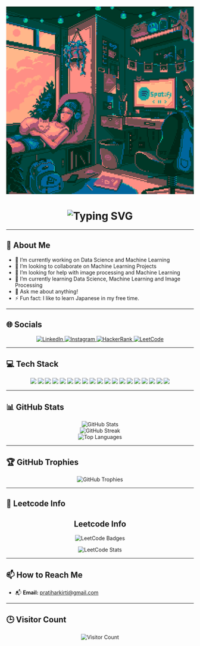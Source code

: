<!-- Masterhead Animation -->
<p align="center">
  <img src="1.gif" alt="MasterHead" />
</p>

<h1 align="center">
  <img src="https://readme-typing-svg.herokuapp.com/?font=Righteous&size=35&center=true&vCenter=true&width=500&height=70&duration=4000&lines=Hi+There!+👋;+I'm+Kirti+Pratihar!;" alt="Typing SVG" />
</h1>

---

## 💫 About Me

- 🔭 I’m currently working on Data Science and Machine Learning
- 👯 I’m looking to collaborate on Machine Learning Projects
- 🤝 I’m looking for help with image processing and Machine Learning
- 🌱 I’m currently learning Data Science, Machine Learning and Image Processing
- 💬 Ask me about anything!
- ⚡ Fun fact: I like to learn Japanese in my free time.

---

## 🌐 Socials

<p align="center">
  <a href="https://linkedin.com/in/kirti-pratihar-426072279" target="_blank">
    <img src="https://img.shields.io/badge/LinkedIn-%230077B5.svg?logo=linkedin&logoColor=white" alt="LinkedIn" height="30" />
  </a>
  <a href="https://www.instagram.com/its_kirtip_03?igsh=MXF5eHJ3ZjJ5NGw5aQ==" target="_blank">
    <img src="https://img.shields.io/badge/Instagram-%23E4405F.svg?logo=instagram&logoColor=white" alt="Instagram" height="30"/>
  </a>
  <a href="https://www.hackerrank.com/profile/kirtipratihar03" target="_blank">
    <img src="https://img.shields.io/badge/HackerRank-%232EC866.svg?logo=HackerRank&logoColor=white" alt="HackerRank" height="30"/>
  </a>
  <a href="https://leetcode.com/Kirti03/" target="_blank">
    <img src="https://img.shields.io/badge/LeetCode-%23FFA116.svg?logo=LeetCode&logoColor=white" alt="LeetCode" height="30"/>
  </a>
</p>

---

## 💻 Tech Stack

<p align="center">
  <img src="https://img.shields.io/badge/c++-%2300599C.svg?style=for-the-badge&logo=c%2B%2B&logoColor=white"/>
  <img src="https://img.shields.io/badge/Java-%23ED8B00.svg?style=for-the-badge&logo=java&logoColor=white"/>
  <img src="https://img.shields.io/badge/python-3670A0?style=for-the-badge&logo=python&logoColor=ffdd54" />
  <img src="https://img.shields.io/badge/github%20pages-121013?style=for-the-badge&logo=github&logoColor=white"/>
  <img src="https://img.shields.io/badge/opencv-%23white.svg?style=for-the-badge&logo=opencv&logoColor=white"/>
  <img src="https://img.shields.io/badge/Canva-%2300C4CC.svg?style=for-the-badge&logo=Canva&logoColor=white"/>
  <img src="https://img.shields.io/badge/Keras-%23D00000.svg?style=for-the-badge&logo=Keras&logoColor=white"/>
  <img src="https://img.shields.io/badge/Matplotlib-%23ffffff.svg?style=for-the-badge&logo=Matplotlib&logoColor=black"/>
  <img src="https://img.shields.io/badge/mlflow-%23d9ead3.svg?style=for-the-badge&logo=numpy&logoColor=blue"/>
  <img src="https://img.shields.io/badge/numpy-%23013243.svg?style=for-the-badge&logo=numpy&logoColor=white"/>
  <img src="https://img.shields.io/badge/TensorFlow-%23FF6F00.svg?style=for-the-badge&logo=TensorFlow&logoColor=white"/>
  <img src="https://img.shields.io/badge/pandas-%23150458.svg?style=for-the-badge&logo=pandas&logoColor=white"/>
  <img src="https://img.shields.io/badge/Plotly-%233F4F75.svg?style=for-the-badge&logo=plotly&logoColor=white"/>
  <img src="https://img.shields.io/badge/PyTorch-%23EE4C2C.svg?style=for-the-badge&logo=PyTorch&logoColor=white"/>
  <img src="https://img.shields.io/badge/scikit--learn-%23F7931E.svg?style=for-the-badge&logo=scikit-learn&logoColor=white"/>
  <img src="https://img.shields.io/badge/SciPy-%230C55A5.svg?style=for-the-badge&logo=scipy&logoColor=%white"/>
  <img src="https://img.shields.io/badge/HTML-%23E34F26.svg?style=for-the-badge&logo=html5&logoColor=white"/>
  <img src="https://img.shields.io/badge/CSS-%231572B6.svg?style=for-the-badge&logo=css3&logoColor=white"/>
  <img src="https://img.shields.io/badge/javascript-%23323330.svg?style=for-the-badge&logo=javascript&logoColor=%23F7DF1E"/>
</p>

---

## 📊 GitHub Stats

<p align="center">
  <img src="https://github-readme-stats.vercel.app/api?username=KirtiPratihar&theme=dark&hide_border=false&include_all_commits=false&count_private=false" alt="GitHub Stats" /><br>
  <img src="https://github-readme-streak-stats.herokuapp.com/?user=KirtiPratihar&theme=dark&hide_border=false" alt="GitHub Streak"/><br>
  <img src="https://github-readme-stats.vercel.app/api/top-langs/?username=KirtiPratihar&theme=dark&hide_border=false&include_all_commits=false&count_private=false&layout=compact" alt="Top Languages"/>
</p>

---

## 🏆 GitHub Trophies

<p align="center">
  <img src="https://github-profile-trophy.vercel.app/?username=KirtiPratihar&theme=radicall&no-frame=false&no-bg=false&margin-w=4" alt="GitHub Trophies"/>
</p>

---

## 🚀 Leetcode Info

<h2 align="center">Leetcode Info</h2>
<p align="center">
  <img src="https://leetcode-badge-showcase.vercel.app/api?username=Kirti03" alt="LeetCode Badges" />
</p>
<p align="center">
  <img src="https://leetcard.jacoblin.cool/kirti03?theme=dark&font=Nunito&ext=heatmap&width=600&height=300&animation=true" alt="LeetCode Stats" />
</p>

---

## 📫 How to Reach Me

- 📬 **Email:** pratiharkirti@gmail.com

---

## 🕒 Visitor Count

<p align="center">
  <img src="https://visitcount.itsvg.in/api?id=KirtiPratihar&icon=0&color=0" alt="Visitor Count"/>
</p>

<!-- Proudly created with GPRM ( https://gprm.itsvg.in ) --> 
